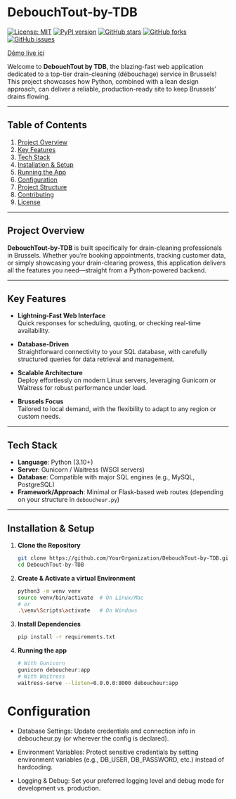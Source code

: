 # DebouchTout-by-TDB
[![License: MIT](https://img.shields.io/badge/License-MIT-blue.svg)](LICENSE)
[![PyPI version](https://badge.fury.io/py/debouchtout-tdb.svg)](https://pypi.org/project/debouchtout-tdb)
[![GitHub stars](https://img.shields.io/github/stars/username/repo.svg)](https://github.com/username/repo/stargazers)
[![GitHub forks](https://img.shields.io/github/forks/username/repo.svg)](https://github.com/username/repo/network)
[![GitHub issues](https://img.shields.io/github/issues/username/repo.svg)](https://github.com/username/repo/issues)

[Démo live ici](https://debouchtoucom)


Welcome to **DebouchTout by TDB**, the blazing-fast web application dedicated to a top-tier drain-cleaning (débouchage) service in Brussels! This project showcases how Python, combined with a lean design approach, can deliver a reliable, production-ready site to keep Brussels’ drains flowing.

---

## Table of Contents

1. [Project Overview](#project-overview)  
2. [Key Features](#key-features)  
3. [Tech Stack](#tech-stack)  
4. [Installation & Setup](#installation--setup)  
5. [Running the App](#running-the-app)  
6. [Configuration](#configuration)  
7. [Project Structure](#project-structure)  
8. [Contributing](#contributing)  
9. [License](#license)

---

## Project Overview

**DebouchTout-by-TDB** is built specifically for drain-cleaning professionals in Brussels. Whether you’re booking appointments, tracking customer data, or simply showcasing your drain-clearing prowess, this application delivers all the features you need—straight from a Python-powered backend.

---

## Key Features

- **Lightning-Fast Web Interface**  
  Quick responses for scheduling, quoting, or checking real-time availability.
  
- **Database-Driven**  
  Straightforward connectivity to your SQL database, with carefully structured queries for data retrieval and management.

- **Scalable Architecture**  
  Deploy effortlessly on modern Linux servers, leveraging Gunicorn or Waitress for robust performance under load.

- **Brussels Focus**  
  Tailored to local demand, with the flexibility to adapt to any region or custom needs.

---

## Tech Stack

- **Language**: Python (3.10+)  
- **Server**: Gunicorn / Waitress (WSGI servers)  
- **Database**: Compatible with major SQL engines (e.g., MySQL, PostgreSQL)  
- **Framework/Approach**: Minimal or Flask-based web routes (depending on your structure in `deboucheur.py`)

---

## Installation & Setup

1. **Clone the Repository**  
   ```bash
   git clone https://github.com/YourOrganization/DebouchTout-by-TDB.git
   cd DebouchTout-by-TDB
   ```
2. **Create & Activate a virtual Environment**
   ```bash
   python3 -m venv venv
   source venv/bin/activate  # On Linux/Mac
   # or
   .\venv\Scripts\activate   # On Windows
   ```
3. **Install Dependencies**
   ```bash
   pip install -r requirements.txt
   ```
5. **Running the app**
   ```bash
   # With Gunicorn
   gunicorn deboucheur:app
   # With Waitress
   waitress-serve --listen=0.0.0.0:8000 deboucheur:app
   ```
# Configuration

-	Database Settings: Update credentials and connection info in deboucheur.py (or wherever the config is declared).

-	Environment Variables: Protect sensitive credentials by setting environment variables (e.g., DB_USER, DB_PASSWORD, etc.) instead of hardcoding.

-	Logging & Debug: Set your preferred logging level and debug mode for development vs. production.
